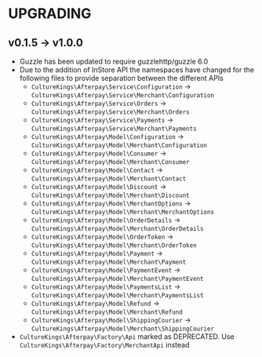 # UPGRADING

## v0.1.5 -> v1.0.0

* Guzzle has been updated to require guzzlehttp/guzzle 6.0
* Due to the addition of InStore API the namespaces have changed for the following files to provide separation between the different APIs
    * `CultureKings\Afterpay\Service\Configuration` -> `CultureKings\Afterpay\Service\Merchant\Configuration`
    * `CultureKings\Afterpay\Service\Orders` -> `CultureKings\Afterpay\Service\Merchant\Orders`
    * `CultureKings\Afterpay\Service\Payments` -> `CultureKings\Afterpay\Service\Merchant\Payments`
    * `CultureKings\Afterpay\Model\Configuration` -> `CultureKings\Afterpay\Model\Merchant\Configuration`
    * `CultureKings\Afterpay\Model\Consumer` -> `CultureKings\Afterpay\Model\Merchant\Consumer`
    * `CultureKings\Afterpay\Model\Contact` -> `CultureKings\Afterpay\Model\Merchant\Contact`
    * `CultureKings\Afterpay\Model\Discount` -> `CultureKings\Afterpay\Model\Merchant\Discount`
    * `CultureKings\Afterpay\Model\MerchantOptions` -> `CultureKings\Afterpay\Model\Merchant\MerchantOptions`
    * `CultureKings\Afterpay\Model\OrderDetails` -> `CultureKings\Afterpay\Model\Merchant\OrderDetails`
    * `CultureKings\Afterpay\Model\OrderToken` -> `CultureKings\Afterpay\Model\Merchant\OrderToken`
    * `CultureKings\Afterpay\Model\Payment` -> `CultureKings\Afterpay\Model\Merchant\Payment`
    * `CultureKings\Afterpay\Model\PaymentEvent` -> `CultureKings\Afterpay\Model\Merchant\PaymentEvent`
    * `CultureKings\Afterpay\Model\PaymentsList` -> `CultureKings\Afterpay\Model\Merchant\PaymentsList`
    * `CultureKings\Afterpay\Model\Refund` -> `CultureKings\Afterpay\Model\Merchant\Refund`
    * `CultureKings\Afterpay\Model\ShippingCourier` -> `CultureKings\Afterpay\Model\Merchant\ShippingCourier`
* `CultureKings\Afterpay\Factory\Api` marked as DEPRECATED. Use `CultureKings\Afterpay\Factory\MerchantApi` instead
